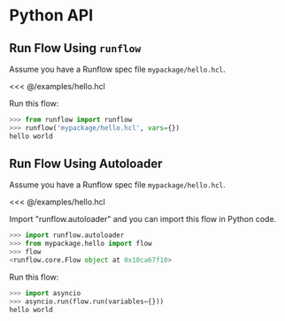 # Python API

## Run Flow Using `runflow`

Assume you have a Runflow spec file `mypackage/hello.hcl`.

<<< @/examples/hello.hcl

Run this flow:

```python
>>> from runflow import runflow
>>> runflow('mypackage/hello.hcl', vars={})
hello world
```

## Run Flow Using Autoloader

Assume you have a Runflow spec file `mypackage/hello.hcl`.

<<< @/examples/hello.hcl

Import "runflow.autoloader" and you can import this flow in Python code.

```python
>>> import runflow.autoloader
>>> from mypackage.hello import flow
>>> flow
<runflow.core.Flow object at 0x10ca67f10>
```

Run this flow:

```python
>>> import asyncio
>>> asyncio.run(flow.run(variables={}))
hello world
```
